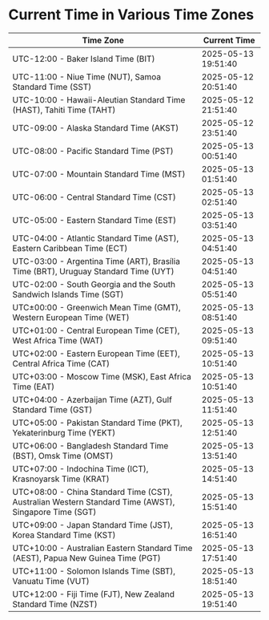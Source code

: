 # Current Time in Various Time Zones

| Time Zone | Current Time |
|-----------|--------------|
| UTC-12:00 - Baker Island Time (BIT) | 2025-05-13 19:51:40 |
| UTC-11:00 - Niue Time (NUT), Samoa Standard Time (SST) | 2025-05-12 20:51:40 |
| UTC-10:00 - Hawaii-Aleutian Standard Time (HAST), Tahiti Time (TAHT) | 2025-05-12 21:51:40 |
| UTC-09:00 - Alaska Standard Time (AKST) | 2025-05-12 23:51:40 |
| UTC-08:00 - Pacific Standard Time (PST) | 2025-05-13 00:51:40 |
| UTC-07:00 - Mountain Standard Time (MST) | 2025-05-13 01:51:40 |
| UTC-06:00 - Central Standard Time (CST) | 2025-05-13 02:51:40 |
| UTC-05:00 - Eastern Standard Time (EST) | 2025-05-13 03:51:40 |
| UTC-04:00 - Atlantic Standard Time (AST), Eastern Caribbean Time (ECT) | 2025-05-13 04:51:40 |
| UTC-03:00 - Argentina Time (ART), Brasília Time (BRT), Uruguay Standard Time (UYT) | 2025-05-13 04:51:40 |
| UTC-02:00 - South Georgia and the South Sandwich Islands Time (SGT) | 2025-05-13 05:51:40 |
| UTC±00:00 - Greenwich Mean Time (GMT), Western European Time (WET) | 2025-05-13 08:51:40 |
| UTC+01:00 - Central European Time (CET), West Africa Time (WAT) | 2025-05-13 09:51:40 |
| UTC+02:00 - Eastern European Time (EET), Central Africa Time (CAT) | 2025-05-13 10:51:40 |
| UTC+03:00 - Moscow Time (MSK), East Africa Time (EAT) | 2025-05-13 10:51:40 |
| UTC+04:00 - Azerbaijan Time (AZT), Gulf Standard Time (GST) | 2025-05-13 11:51:40 |
| UTC+05:00 - Pakistan Standard Time (PKT), Yekaterinburg Time (YEKT) | 2025-05-13 12:51:40 |
| UTC+06:00 - Bangladesh Standard Time (BST), Omsk Time (OMST) | 2025-05-13 13:51:40 |
| UTC+07:00 - Indochina Time (ICT), Krasnoyarsk Time (KRAT) | 2025-05-13 14:51:40 |
| UTC+08:00 - China Standard Time (CST), Australian Western Standard Time (AWST), Singapore Time (SGT) | 2025-05-13 15:51:40 |
| UTC+09:00 - Japan Standard Time (JST), Korea Standard Time (KST) | 2025-05-13 16:51:40 |
| UTC+10:00 - Australian Eastern Standard Time (AEST), Papua New Guinea Time (PGT) | 2025-05-13 17:51:40 |
| UTC+11:00 - Solomon Islands Time (SBT), Vanuatu Time (VUT) | 2025-05-13 18:51:40 |
| UTC+12:00 - Fiji Time (FJT), New Zealand Standard Time (NZST) | 2025-05-13 19:51:40 |

